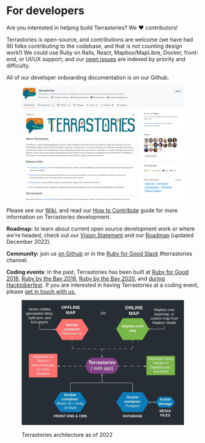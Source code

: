 # For developers

Are you interested in helping build Terrastories? We :heart: contributors!

Terrastories is open-source, and contributions are welcome (we have had 90 folks contributing to the codebase, and that is not counting design work!) We could use Ruby on Rails, React, Mapbox/MapLibre, Docker, front-end, or UI/UX support, and our [open issues](https://github.com/terrastories/terrastories/issues) are indexed by priority and difficulty.

All of our developer onboarding documentation is on our Github.

<figure><img src="../.gitbook/assets/image (5).png" alt=""><figcaption></figcaption></figure>

Please see our [Wiki](https://github.com/terrastories/terrastories/wikihttps://github.com/terrastories/terrastories/wiki), and read our [How to Contribute](https://github.com/Terrastories/terrastories#contributing) guide for more information on Terrastories development.

**Roadmap:** to learn about current open source development work or where we're headed, check out our [Vision Statement](https://github.com/Terrastories/terrastories/wiki/Vision-Statement) and our [Roadmap](https://github.com/Terrastories/terrastories/wiki/Terrastories-Roadmap) (updated December 2022).

**Community:** join us [on Github](https://github.com/terrastories/terrastories) or in the [Ruby for Good Slack](https://rubyforgood.herokuapp.com/) #terrastories channel.

**Coding events**: In the past, Terrastories has been built at [Ruby for Good 2018](https://www.amazonteam.org/act-partakes-in-ruby-for-good-2018-to-develop-offline-geostorytelling-app-terrastories-for-remote-communities/), [Ruby by the Bay 2019](http://rubybythebay.org/), [Ruby by the Bay 2020](http://rubybythebay.org/), and [during Hacktoberfest](https://medium.com/@rudokemper/a-very-happy-hacktoberfest-for-terrastories-and-the-ruby-community-9e472d9e85d3). If you are interested in having Terrastories at a coding event, please [get in touch with us.](https://terrastories.app/contact-us)

<figure><img src="../.gitbook/assets/Terrastories (1).jpeg" alt=""><figcaption><p>Terrastories architecture as of 2022</p></figcaption></figure>
